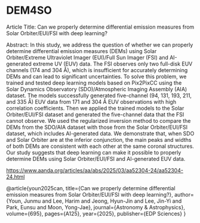 # DEM4SO

Article Title: Can we properly determine differential emission measures from Solar Orbiter/EUI/FSI with deep learning?

Abstract:
In this study, we address the question of whether we can properly determine differential emission measures (DEMs) using Solar Orbiter/Extreme Ultraviolet Imager (EUI)/Full Sun Imager (FSI) and AI-generated extreme UV (EUV) data. The FSI observes only two full-disk EUV channels (174 and 304 Å), which is insufficient for accurately determining DEMs and can lead to significant uncertainties. To solve this problem, we trained and tested deep learning models based on Pix2PixCC using the Solar Dynamics Observatory (SDO)/Atmospheric Imaging Assembly (AIA) dataset. The models successfully generated five-channel (94, 131, 193, 211, and 335 Å) EUV data from 171 and 304 Å EUV observations with high correlation coefficients. Then we applied the trained models to the Solar Orbiter/EUI/FSI dataset and generated the five-channel data that the FSI cannot observe. We used the regularized inversion method to compare the DEMs from the SDO/AIA dataset with those from the Solar Orbiter/EUI/FSI dataset, which includes AI-generated data. We demonstrate that, when SDO and Solar Orbiter are at the inferior conjunction, the main peaks and widths of both DEMs are consistent with each other at the same coronal structures. Our study suggests that deep learning can make it possible to properly determine DEMs using Solar Orbiter/EUI/FSI and AI-generated EUV data.


https://www.aanda.org/articles/aa/abs/2025/03/aa52304-24/aa52304-24.html

@article{youn2025can,
  title={Can we properly determine differential emission measures from Solar Orbiter/EUI/FSI with deep learning?},
  author={Youn, Junmu and Lee, Harim and Jeong, Hyun-Jin and Lee, Jin-Yi and Park, Eunsu and Moon, Yong-Jae},
  journal={Astronomy \& Astrophysics},
  volume={695},
  pages={A125},
  year={2025},
  publisher={EDP Sciences}
}
